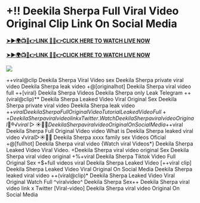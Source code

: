 # +!! Deekila Sherpa Full Viral Video Original Clip Link On Social Media

**[➤►🌍📺📱👉LINK 🔴✅👉CLICK HERE TO WATCH LIVE NOW](https://cutt.ly/ZrqxdKBg)**

**[➤►🌍📺📱👉LINK 🔴✅👉CLICK HERE TO WATCH LIVE NOW](https://cutt.ly/ZrqxdKBg)**

[![](https://blogger.googleusercontent.com/img/b/R29vZ2xl/AVvXsEjly1_Jd6fwzfMpqBttKB75cqKlfeme68djTcwoVtnCKQqlBEMC7avhQDkCiZP2V4MA4ADw2tRwTKTbstPHU5ZNXJeaRPOBgpDy-TmzhSmEb-NeClIFzVdOblRd6Ch1U9LBiEulx0WHmcZEwxwUxagnbG0kPcZgqm5HvpiKMTTe5kCP6VDr6LTudCVCw34b/s1280/Leaked.png)](https://cutt.ly/ZrqxdKBg)

++viral@clip Deekila Sherpa Viral Video sex Deekila Sherpa private viral video Deekila Sherpa leak video +@[originalhot] Deekila Sherpa viral video full ++[viral} Deekila Sherpa Videos Deekila Sherpa only Leak Telegram ++(viral@clip)** Deekila Sherpa Leaked Video Viral Original Sex Deekila Sherpa private viral video Deekila Sherpa leak video +$+viral Deekila Sherpa Full Original Video Tutorial Leaked Video Full++ Deekila Sherpa viral video link x Twitter. {Watch} Deekila Sherpa viral video Original 👙®️√viral▷☀️👄💥 Deekila Sherpa viral video Original On Social Media +$+viral Deekila Sherpa Full Original Video video What is Deekila Sherpa leaked viral video ️√viral▷☀️👄💥 Deekila Sherpa xxxx family sex Videos Oficial +@[fullhot] Deekila Sherpa viral video {Watch viral Videos*} Deekila Sherpa Leaked Video Viral Video. +Deekila Sherpa viral video original Sex Deekila Sherpa viral video original +%+viral Deekila Sherpa Tiktok Video Full Original Sex +$+full videos viral Deekila Sherpa Leaked Video [++viral clip] Deekila Sherpa Leaked Video Viral Original On Social Media Deekila Sherpa leaked viral video ++(viral@clip)* Deekila Sherpa Leaked Video Viral Original Watch Full ^viralvideo^ Deekila Sherpa Sex++ Deekila Sherpa viral video link x Twitter [Viral-video] Deekila Sherpa viral video Original On Social Media
